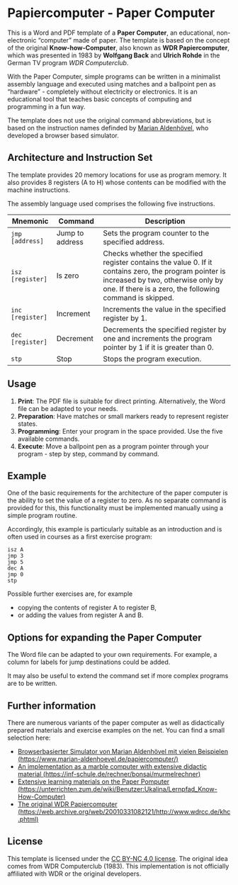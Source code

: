 # Papiercomputer - Paper Computer

This is a Word and PDF template of a **Paper Computer**, an educational, non-electronic “computer” made of paper. The template is based on the concept of the original **Know-how-Computer**, also known as **WDR Papiercomputer**, which was presented in 1983 by **Wolfgang Back** and **Ulrich Rohde** in the German TV program *WDR Computerclub*.

With the Paper Computer, simple programs can be written in a minimalist assembly language and executed using matches and a ballpoint pen as “hardware” - completely without electricity or electronics. It is an educational tool that teaches basic concepts of computing and programming in a fun way.

The template does not use the original command abbreviations, but is based on the instruction names definded by [Marian Aldenhövel](https://www.marian-aldenhoevel.de/papiercomputer/), who developed a browser based simulator.

## Architecture and Instruction Set

The template provides 20 memory locations for use as program memory. It also provides 8 registers (A to H) whose contents can be modified with the machine instructions.

The assembly language used comprises the following five instructions.

| Mnemonic | Command | Description |
|----------------|--------------------|--------------|
| `jmp [address]` | Jump to address | Sets the program counter to the specified address. |
| `isz [register]` | Is zero | Checks whether the specified register contains the value 0. If it contains zero, the program pointer is increased by two, otherwise only by one. If there is a zero, the following command is skipped. |
| `inc [register]` | Increment | Increments the value in the specified register by 1. |
| `dec [register]` | Decrement | Decrements the specified register by one and increments the program pointer by 1 if it is greater than 0. |
| `stp` | Stop | Stops the program execution. |

## Usage

1. **Print**: The PDF file is suitable for direct printing. Alternatively, the Word file can be adapted to your needs.
2. **Preparation**: Have matches or small markers ready to represent register states.
3. **Programming**: Enter your program in the space provided. Use the five available commands.
4. **Execute**: Move a ballpoint pen as a program pointer through your program - step by step, command by command.

## Example

One of the basic requirements for the architecture of the paper computer is the ability to set the value of a register to zero. As no separate command is provided for this, this functionality must be implemented manually using a simple program routine.

Accordingly, this example is particularly suitable as an introduction and is often used in courses as a first exercise program:

```
isz A
jmp 3
jmp 5
dec A
jmp 0
stp
```

Possible further exercises are, for example
- copying the contents of register A to register B,
- or adding the values from register A and B.

## Options for expanding the Paper Computer

The Word file can be adapted to your own requirements. For example, a column for labels for jump destinations could be added.

It may also be useful to extend the command set if more complex programs are to be written.

## Further information

There are numerous variants of the paper computer as well as didactically prepared materials and exercise examples on the net. You can find a small selection here:
- [Browserbasierter Simulator von Marian Aldenhövel mit vielen Beispielen (https://www.marian-aldenhoevel.de/papiercomputer/)](https://www.marian-aldenhoevel.de/papiercomputer/)
- [An implementation as a marble computer with extensive didactic material (https://inf-schule.de/rechner/bonsai/murmelrechner)](https://inf-schule.de/rechner/bonsai/murmelrechner)
- [Extensive learning materials on the Paper Pomputer (https://unterrichten.zum.de/wiki/Benutzer:Ukalina/Lernpfad_Know-How-Computer)](https://unterrichten.zum.de/wiki/Benutzer:Ukalina/Lernpfad_Know-How-Computer)
- [The original WDR Papiercomputer (https://web.archive.org/web/20010331082121/http://www.wdrcc.de/khc.phtml)](https://web.archive.org/web/20010331082121/http://www.wdrcc.de/khc.phtml)

## License

This template is licensed under the [CC BY-NC 4.0 license](https://creativecommons.org/licenses/by-nc/4.0/). The original idea comes from WDR Computerclub (1983). This implementation is not officially affiliated with WDR or the original developers.
